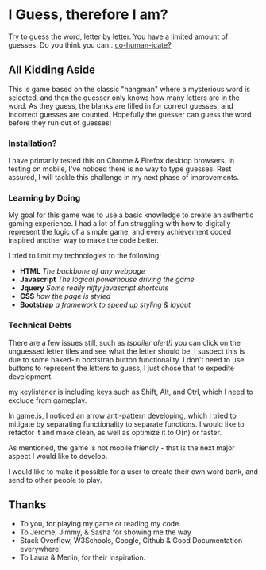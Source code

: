 

# I Guess, therefore I am?
Try to guess the word, letter by letter. You have a limited amount of guesses. Do you think you can...[co-human-icate?](https://fermenting.github.io/co-human-icate/)


## All Kidding Aside

This is game based on the classic "hangman" where a mysterious word is selected, and then the guesser only knows how many letters are in the word. As they guess, the blanks are filled in for correct guesses, and incorrect guesses are counted. Hopefully the guesser can guess the word before they run out of guesses!

### Installation?

I have primarily tested this on Chrome & Firefox desktop browsers. In testing on mobile, I've noticed there is no way to type guesses. Rest assured, I will tackle this challenge in my next phase of improvements.

### Learning by Doing

My goal for this game was to use a basic knowledge to create an authentic gaming experience. I had a lot of fun struggling with how to digitally represent the logic of a simple game, and every achievement coded inspired another way to make the code better.

I tried to limit my technologies to the following:

* __HTML__ _The backbone of any webpage_
* __Javascript__ _The logical powerhouse driving the game_
* __Jquery__ _Some really nifty javascript shortcuts_
* __CSS__ _how the page is styled_
* __Bootstrap__ _a framework to speed up styling & layout_

### Technical Debts

There are a few issues still, such as _(spoiler alert!)_ you can click on the unguessed letter tiles and see what the letter should be. I suspect this is due to some baked-in bootstrap button functionality. I don't need to use buttons to represent the letters to guess, I just chose that to expedite development.

my keylistener is including keys such as Shift, Alt, and Ctrl, which I need to exclude from gameplay.

In game.js, I noticed an arrow anti-pattern developing, which I tried to mitigate by separating functionality to separate functions. I would like to refactor it and make clean, as well as optimize it to O(n) or faster.

As mentioned, the game is not mobile friendly - that is the next major aspect I would like to develop.

I would like to make it possible for a user to create their own word bank, and send to other people to play.

## Thanks 

* To you, for playing my game or reading my code.
* To Jerome, Jimmy, & Sasha for showing me the way
* Stack Overflow, W3Schools, Google, Github & Good Documentation everywhere!
* To Laura & Merlin, for their inspiration.
